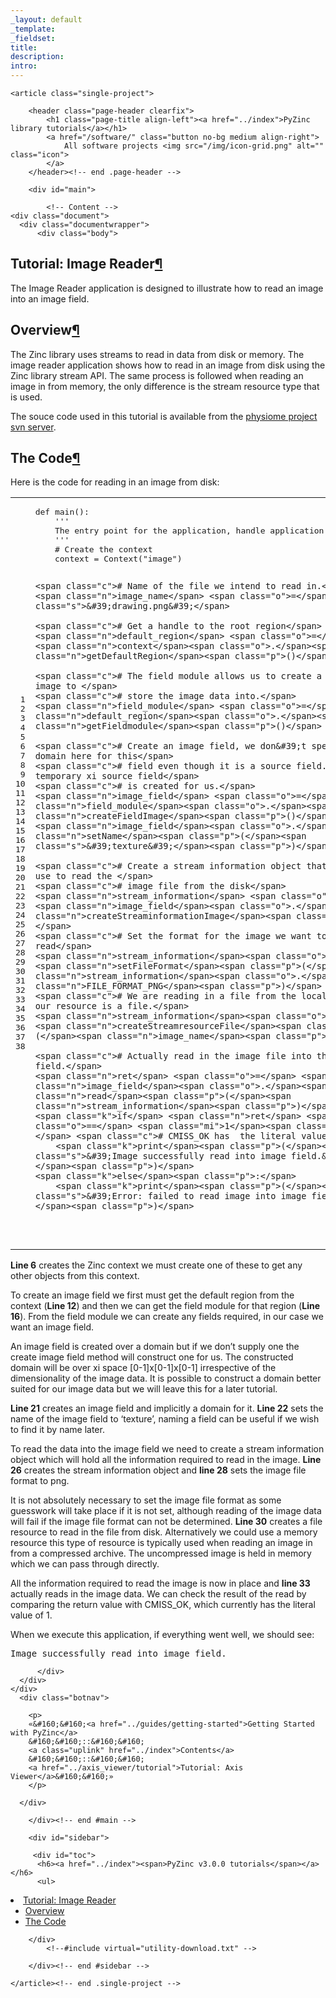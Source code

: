 ```yaml
---
_layout: default
_template: 
_fieldset: 
title: 
description:
intro:
---
```



<!--#include virtual="/inc/header-software.txt" -->

<section id="content" class="container clearfix">

	<article class="single-project">

		<header class="page-header clearfix">
			<h1 class="page-title align-left"><a href="../index">PyZinc library tutorials</a></h1>		
			<a href="/software/" class="button no-bg medium align-right">
				All software projects <img src="/img/icon-grid.png" alt="" class="icon">
			</a>			
		</header><!-- end .page-header -->

		<div id="main">
		
			<!-- Content -->
    <div class="document">
      <div class="documentwrapper">
          <div class="body">
            
  <div class="section" id="tutorial-image-reader">
<h1>Tutorial: Image Reader<a class="headerlink" href="#tutorial-image-reader" title="Permalink to this headline">¶</a></h1>
<p>The Image Reader application is designed to illustrate how to read an image into an image field.</p>
<div class="section" id="overview">
<h2>Overview<a class="headerlink" href="#overview" title="Permalink to this headline">¶</a></h2>
<p>The Zinc library uses streams to read in data from disk or memory.  The image reader application shows
how to read in an image from disk using the Zinc library stream API.  The same process is followed when
reading an image in from memory, the only difference is the stream resource type that is used.</p>
<p>The souce code used in this tutorial is available from the <a class="reference external" href="https://svn.physiomeproject.org/svn/cmiss/zinc/bindings/examples/trunk/python/image_reader/">physiome project svn server</a>.</p>
</div>
<div class="section" id="the-code">
<h2>The Code<a class="headerlink" href="#the-code" title="Permalink to this headline">¶</a></h2>
<p>Here is the code for reading in an image from disk:</p>
<div class="highlight-python"><table class="highlighttable"><tr><td class="linenos"><div class="linenodiv"><pre> 1
 2
 3
 4
 5
 6
 7
 8
 9
10
11
12
13
14
15
16
17
18
19
20
21
22
23
24
25
26
27
28
29
30
31
32
33
34
35
36
37
38</pre></div></td><td class="code"><div class="highlight"><pre><span class="k">def</span> <span class="nf">main</span><span class="p">():</span>
    <span class="sd">&#39;&#39;&#39;</span>
<span class="sd">    The entry point for the application, handle application arguments.</span>
<span class="sd">    &#39;&#39;&#39;</span>
    <span class="c"># Create the context</span>
    <span class="n">context</span> <span class="o">=</span> <span class="n">Context</span><span class="p">(</span><span class="s">&quot;image&quot;</span><span class="p">)</span>
    
    <span class="c"># Name of the file we intend to read in.</span>
    <span class="n">image_name</span> <span class="o">=</span> <span class="s">&#39;drawing.png&#39;</span>
    
    <span class="c"># Get a handle to the root region</span>
    <span class="n">default_region</span> <span class="o">=</span> <span class="n">context</span><span class="o">.</span><span class="n">getDefaultRegion</span><span class="p">()</span>
    
    <span class="c"># The field module allows us to create a field image to </span>
    <span class="c"># store the image data into.</span>
    <span class="n">field_module</span> <span class="o">=</span> <span class="n">default_region</span><span class="o">.</span><span class="n">getFieldmodule</span><span class="p">()</span>
    
    <span class="c"># Create an image field, we don&#39;t specify the domain here for this</span>
    <span class="c"># field even though it is a source field.  A temporary xi source field</span>
    <span class="c"># is created for us.</span>
    <span class="n">image_field</span> <span class="o">=</span> <span class="n">field_module</span><span class="o">.</span><span class="n">createFieldImage</span><span class="p">()</span>
    <span class="n">image_field</span><span class="o">.</span><span class="n">setName</span><span class="p">(</span><span class="s">&#39;texture&#39;</span><span class="p">)</span>
    
    <span class="c"># Create a stream information object that we can use to read the </span>
    <span class="c"># image file from the disk</span>
    <span class="n">stream_information</span> <span class="o">=</span> <span class="n">image_field</span><span class="o">.</span><span class="n">createStreaminformationImage</span><span class="p">()</span>
    <span class="c"># Set the format for the image we want to read</span>
    <span class="n">stream_information</span><span class="o">.</span><span class="n">setFileFormat</span><span class="p">(</span><span class="n">stream_information</span><span class="o">.</span><span class="n">FILE_FORMAT_PNG</span><span class="p">)</span>
    <span class="c"># We are reading in a file from the local disk so our resource is a file.</span>
    <span class="n">stream_information</span><span class="o">.</span><span class="n">createStreamresourceFile</span><span class="p">(</span><span class="n">image_name</span><span class="p">)</span>
    
    <span class="c"># Actually read in the image file into the image field.</span>
    <span class="n">ret</span> <span class="o">=</span> <span class="n">image_field</span><span class="o">.</span><span class="n">read</span><span class="p">(</span><span class="n">stream_information</span><span class="p">)</span>
    <span class="k">if</span> <span class="n">ret</span> <span class="o">==</span> <span class="mi">1</span><span class="p">:</span> <span class="c"># CMISS_OK has  the literal value 1</span>
        <span class="k">print</span><span class="p">(</span><span class="s">&#39;Image successfully read into image field.&#39;</span><span class="p">)</span>
    <span class="k">else</span><span class="p">:</span>
        <span class="k">print</span><span class="p">(</span><span class="s">&#39;Error: failed to read image into image field.&#39;</span><span class="p">)</span>
        
</pre></div>
</td></tr></table></div>
<p><strong>Line 6</strong> creates the Zinc context we must create one of these to get any other objects from this context.</p>
<p>To create an image field we first must get the default region from the context (<strong>Line 12</strong>) and then
we can get the field module for that region (<strong>Line 16</strong>).  From the field module we can create any fields required, in our
case we want an image field.</p>
<p>An image field is created over a domain but if we don&#8217;t supply one the create image field method will construct
one for us.  The constructed domain will be over xi space [0-1]x[0-1]x[0-1] irrespective of the dimensionality of the
image data.  It is possible to construct a domain better suited for our image data but we will leave this for a later
tutorial.</p>
<p><strong>Line 21</strong> creates an image field and implicitly a domain for it.  <strong>Line 22</strong> sets the name of the image field to &#8216;texture&#8217;,
naming a field can be useful if we wish to find it by name later.</p>
<p>To read the data into the image field we need to create a stream information object which will hold all the information
required to read in the image.  <strong>Line 26</strong> creates the stream information object and <strong>line 28</strong> sets the image file format to png.</p>
<p>It is not absolutely necessary to set the image file format as some guesswork will take place if it is not set, although
reading of the image data will fail if the image file format can not be determined.  <strong>Line 30</strong> creates a
file resource to read in the file from disk.  Alternatively we could use a memory resource this type of resource is typically
used when reading an image in from a compressed archive.  The uncompressed image is held in memory which we can pass through directly.</p>
<p>All the information required to read the image is now in place and <strong>line 33</strong> actually reads in the image data.  We can check the result of
the read by comparing the return value with CMISS_OK, which currently has the literal value of 1.</p>
<p>When we execute this application, if everything went well, we should see:</p>
<div class="highlight-python"><div class="highlight"><pre>Image successfully read into image field.
</pre></div>
</div>
</div>
</div>


          </div>
      </div>
    </div>
      <div class="botnav">
      
        <p>
        «&#160;&#160;<a href="../guides/getting-started">Getting Started with PyZinc</a>
        &#160;&#160;::&#160;&#160;
        <a class="uplink" href="../index">Contents</a>
        &#160;&#160;::&#160;&#160;
        <a href="../axis_viewer/tutorial">Tutorial: Axis Viewer</a>&#160;&#160;»
        </p>

      </div>
            
		</div><!-- end #main -->

		<div id="sidebar">
<!--#include virtual="/software/zinclibrary/utility-peer-nav.txt" -->    
         <div id="toc">
          <h6><a href="../index"><span>PyZinc v3.0.0 tutorials</span></a></h6>
          <ul>
<li><a class="reference internal" href="#">Tutorial: Image Reader</a><ul>
<li><a class="reference internal" href="#overview">Overview</a></li>
<li><a class="reference internal" href="#the-code">The Code</a></li>
</ul>
</li>
</ul>

        </div>
            <!--#include virtual="utility-download.txt" -->

		</div><!-- end #sidebar -->
		
	</article><!-- end .single-project -->
	
</section><!-- end #content -->

<!--#include virtual="/inc/footer.txt" -->
